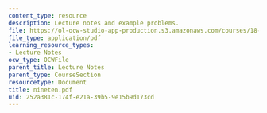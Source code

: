 ```yaml
---
content_type: resource
description: Lecture notes and example problems.
file: https://ol-ocw-studio-app-production.s3.amazonaws.com/courses/18-305-advanced-analytic-methods-in-science-and-engineering-fall-2004/252a381c174fe21a39b59e15b9d173cd_nineten.pdf
file_type: application/pdf
learning_resource_types:
- Lecture Notes
ocw_type: OCWFile
parent_title: Lecture Notes
parent_type: CourseSection
resourcetype: Document
title: nineten.pdf
uid: 252a381c-174f-e21a-39b5-9e15b9d173cd
---
```

